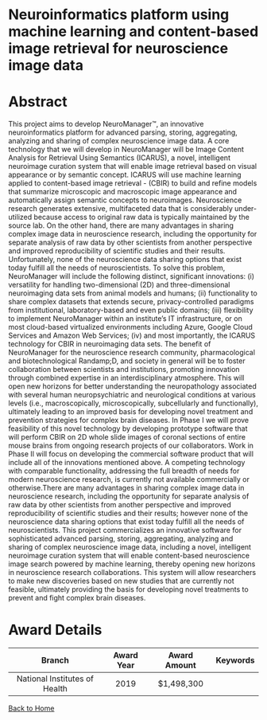 
Neuroinformatics platform using machine learning and content-based image retrieval for neuroscience image data
==============================================================================================================

# Abstract


This project aims to develop NeuroManager™, an innovative neuroinformatics platform for advanced parsing,
storing, aggregating, analyzing and sharing of complex neuroscience image data. A core technology that we will
develop in NeuroManager will be Image Content Analysis for Retrieval Using Semantics (ICARUS), a novel,
intelligent neuroimage curation system that will enable image retrieval based on visual appearance or by
semantic concept. ICARUS will use machine learning applied to content-based image retrieval - (CBIR) to build
and refine models that summarize microscopic and macroscopic image appearance and automatically assign
semantic concepts to neuroimages. Neuroscience research generates extensive, multifaceted data that is
considerably under-utilized because access to original raw data is typically maintained by the source lab. On the
other hand, there are many advantages in sharing complex image data in neuroscience research, including the
opportunity for separate analysis of raw data by other scientists from another perspective and improved
reproducibility of scientific studies and their results. Unfortunately, none of the neuroscience data sharing options
that exist today fulfill all the needs of neuroscientists. To solve this problem, NeuroManager will include the
following distinct, significant innovations: (i) versatility for handling two-dimensional (2D) and three-dimensional
neuroimaging data sets from animal models and humans; (ii) functionality to share complex datasets that extends
secure, privacy-controlled paradigms from institutional, laboratory-based and even public domains; (iii) flexibility
to implement NeuroManager within an institute’s IT infrastructure, or on most cloud-based virtualized
environments including Azure, Google Cloud Services and Amazon Web Services; (iv) and most importantly,
the ICARUS technology for CBIR in neuroimaging data sets. The benefit of NeuroManager for the neuroscience
research community, pharmacological and biotechnological Randamp;D, and society in general will be to foster
collaboration between scientists and institutions, promoting innovation through combined expertise in an
interdisciplinary atmosphere. This will open new horizons for better understanding the neuropathology
associated with several human neuropsychiatric and neurological conditions at various levels (i.e.,
macroscopically, microscopically, subcellularly and functionally), ultimately leading to an improved basis for
developing novel treatment and prevention strategies for complex brain diseases. In Phase I we will prove
feasibility of this novel technology by developing prototype software that will perform CBIR on 2D whole slide
images of coronal sections of entire mouse brains from ongoing research projects of our collaborators. Work in
Phase II will focus on developing the commercial software product that will include all of the innovations
mentioned above. A competing technology with comparable functionality, addressing the full breadth of needs
for modern neuroscience research, is currently not available commercially or otherwise.There are many advantages in sharing complex image data in neuroscience research, including the opportunity
for separate analysis of raw data by other scientists from another perspective and improved reproducibility of
scientific studies and their results; however none of the neuroscience data sharing options that exist today fulfill
all the needs of neuroscientists. This project commercializes an innovative software for sophisticated advanced
parsing, storing, aggregating, analyzing and sharing of complex neuroscience image data, including a novel,
intelligent neuroimage curation system that will enable content-based neuroscience image search powered by
machine learning, thereby opening new horizons in neuroscience research collaborations. This system will allow
researchers to make new discoveries based on new studies that are currently not feasible, ultimately providing
the basis for developing novel treatments to prevent and fight complex brain diseases.  

# Award Details

|Branch|Award Year|Award Amount|Keywords|
| :---: | :---: | :---: | :---: |
|National Institutes of Health|2019|$1,498,300||
  
  


[Back to Home](https://github.com/chrischow/dod_sbir_awards#2563)